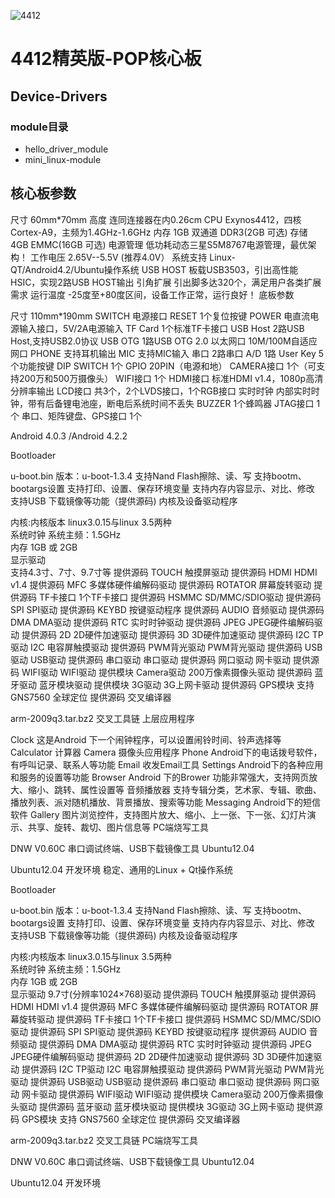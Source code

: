 ![4412](http://7xsic8.com1.z0.glb.clouddn.com/4412%E7%B2%BE%E8%8B%B1%E7%89%88-POP%E6%A0%B8%E5%BF%83%E6%9D%BF.jpg "4412")


# 	4412精英版-POP核心板
## **Device-Drivers**
### module目录
 + hello_driver_module
 + mini_linux-module



## 核心板参数

尺寸	60mm*70mm
高度	连同连接器在内0.26cm
CPU	Exynos4412，四核Cortex-A9，主频为1.4GHz-1.6GHz
内存	1GB 双通道 DDR3(2GB 可选)
存储	4GB EMMC(16GB 可选)
电源管理	低功耗动态三星S5M8767电源管理，最优架构！
工作电压	2.65V--5.5V (推荐4.0V）
系统支持	Linux-QT/Android4.2/Ubuntu操作系统
USB HOST	板载USB3503，引出高性能HSIC，实现2路USB HOST输出
引角扩展	引出脚多达320个，满足用户各类扩展需求
运行温度	-25度至+80度区间，设备工作正常，运行良好！
底板参数

尺寸	110mm*190mm
SWITCH	电源接口
RESET	1个复位按键
POWER	电直流电源输入接口，5V/2A电源输入
TF Card	1个标准TF卡接口
USB Host	2路USB Host,支持USB2.0协议
USB OTG	1路USB OTG 2.0
以太网口	10M/100M自适应网口
PHONE	支持耳机输出
MIC	支持MIC输入
串口	2路串口
A/D	1路
User Key	5个功能按键
DIP SWITCH	1个
GPIO	20PIN（电源和地）
CAMERA接口	1个（可支持200万和500万摄像头）
WIFI接口	1个
HDMI接口	标准HDMI v1.4，1080p高清分辨率输出
LCD接口	共3个，2个LVDS接口，1个RGB接口
实时时钟	内部实时时钟，带有后备锂电池座，断电后系统时间不丢失
BUZZER	1个蜂鸣器
JTAG接口	1个
串口、矩阵键盘、GPS接口	1个


Android 4.0.3 /Android 4.2.2

Bootloader

u-boot.bin	版本：u-boot-1.3.4	支持Nand Flash擦除、读、写
支持bootm、bootargs设置
支持打印、设置、保存环境变量
支持内存内容显示、对比、修改
支持USB 下载镜像等功能（提供源码)
内核及设备驱动程序

内核:内核版本	linux3.0.15与linux 3.5两种	 
系统时钟	系统主频：1.5GHz	 
内存	1GB  或 2GB	 
显示驱动	
支持4.3寸、7寸、9.7寸等
提供源码
TOUCH	触摸屏驱动	提供源码
HDMI	HDMI v1.4	提供源码
MFC	多媒体硬件编解码驱动	提供源码
ROTATOR	屏幕旋转驱动	提供源码
TF卡接口	1个TF卡接口	提供源码
HSMMC	SD/MMC/SDIO驱动	提供源码
SPI	SPI驱动	提供源码
KEYBD	按键驱动程序	提供源码
AUDIO	音频驱动	提供源码
DMA	DMA驱动	提供源码
RTC	实时时钟驱动	提供源码
JPEG	JPEG硬件编解码驱动	提供源码
2D	2D硬件加速驱动	提供源码
3D	3D硬件加速驱动	提供源码
I2C TP驱动	I2C 电容屏触摸驱动	提供源码
PWM背光驱动	PWM背光驱动	提供源码
USB驱动	USB驱动	提供源码
串口驱动	串口驱动	提供源码
网口驱动	网卡驱动	提供源码
WIFI驱动	WIFI驱动	提供模块
Camera驱动	200万像素摄像头驱动	提供源码
蓝牙驱动	蓝牙模块驱动	提供模块
3G驱动	3G上网卡驱动	提供源码
GPS模块	支持 GNS7560 全球定位	提供源码
交叉编译器

arm-2009q3.tar.bz2	交叉工具链
上层应用程序

Clock	这是Android 下一个闹钟程序，可以设置闹铃时间、铃声选择等
Calculator	计算器
Camera	摄像头应用程序
Phone	Android下的电话拨号软件，有呼叫记录、联系人等功能
Email	收发Email工具
Settings	Android下的各种应用和服务的设置等功能
Browser	Android 下的Brower 功能非常强大，支持网页放大、缩小、跳转、属性设置等
音频播放器	支持专辑分类，艺术家、专辑、歌曲、播放列表、派对随机播放、背景播放、搜索等功能
Messaging	Android下的短信软件
Gallery	图片浏览控件，支持图片放大、缩小、上一张、下一张、幻灯片演示、共享、旋转、裁切、图片信息等
PC端烧写工具

DNW V0.60C	串口调试终端、USB下载镜像工具
Ubuntu12.04

Ubuntu12.04	开发环境
稳定、通用的Linux + Qt操作系统

Bootloader

u-boot.bin	版本：u-boot-1.3.4	支持Nand Flash擦除、读、写
支持bootm、bootargs设置
支持打印、设置、保存环境变量
支持内存内容显示、对比、修改
支持USB 下载镜像等功能（提供源码)
内核及设备驱动程序

内核:内核版本	linux3.0.15与linux 3.5两种	 
系统时钟	系统主频：1.5GHz	 
内存	1GB  或 2GB	 
显示驱动	9.7寸(分辨率1024×768)驱动	提供源码
TOUCH	触摸屏驱动	提供源码
HDMI	HDMI v1.4	提供源码
MFC	多媒体硬件编解码驱动	提供源码
ROTATOR	屏幕旋转驱动	提供源码
TF卡接口	1个TF卡接口	提供源码
HSMMC	SD/MMC/SDIO驱动	提供源码
SPI	SPI驱动	提供源码
KEYBD	按键驱动程序	提供源码
AUDIO	音频驱动	提供源码
DMA	DMA驱动	提供源码
RTC	实时时钟驱动	提供源码
JPEG	JPEG硬件编解码驱动	提供源码
2D	2D硬件加速驱动	提供源码
3D	3D硬件加速驱动	提供源码
I2C TP驱动	I2C 电容屏触摸驱动	提供源码
PWM背光驱动	PWM背光驱动	提供源码
USB驱动	USB驱动	提供源码
串口驱动	串口驱动	提供源码
网口驱动	网卡驱动	提供源码
WIFI驱动	WIFI驱动	提供模块
Camera驱动	200万像素摄像头驱动	提供源码
蓝牙驱动	蓝牙模块驱动	提供模块
3G驱动	3G上网卡驱动	提供源码
GPS模块	支持 GNS7560 全球定位	提供源码
交叉编译器

arm-2009q3.tar.bz2	交叉工具链
PC端烧写工具

DNW V0.60C	串口调试终端、USB下载镜像工具
Ubuntu12.04

Ubuntu12.04	开发环境
